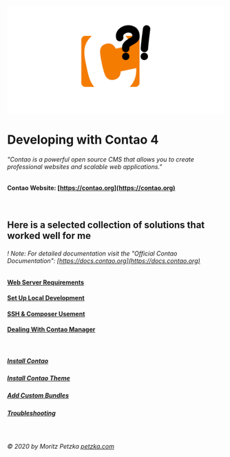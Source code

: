 ![GitHub Logo](../repo/img/logo.png)

# Developing with Contao 4

###### "Contao is a powerful open source CMS that allows you to create professional websites and scalable web applications."

#### Contao Website: [https://contao.org](https://contao.org)


<br>

## Here is a selected collection of solutions that worked well for me
###### ! Note: For detailed documentation visit the "Official Contao Documentation": [https://docs.contao.org](https://docs.contao.org)


#### [Web Server Requirements](./server_settings/README.md)

#### [Set Up Local Development](./local_development/README.md)

#### [SSH & Composer Usement](./ssh_composer/README.md)

#### [Dealing With Contao Manager](./contao_manager/README.md)


<br>

##### [Install Contao](./contao_installation/README.md)

##### [Install Contao Theme](./theme_installation/README.md)

##### [Add Custom Bundles](./bundle_installation/README.md)

##### [Troubleshooting](./troubleshooting/README.md)



<br>

######  © 2020 by Moritz Petzka [petzka.com](https://petzka.com) 
